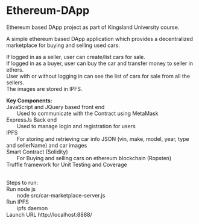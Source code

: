 # Ethereum-DApp
Ethereum based DApp project as part of Kingsland University course.

A simple ethereum based DApp application which provides a decentralized marketplace for buying and selling used cars. 

If logged in as a seller, user can create/list cars for sale. <br/>
If logged in as a buyer, user can buy the car and transfer money to seller in ethers. <br/>
User with or without logging in can see the list of cars for sale from all the sellers. <br/>
The images are stored in IPFS. <br/>

<b>Key Components:</b> <br/>
JavaScript and JQuery based front end <br/>
&emsp;&emsp;Used to communicate with the Contract using MetaMask <br/>
ExpressJs Back end <br/>
&emsp;&emsp;Used to manage login and registration for users <br/>
IPFS <br/>
&emsp;&emsp;For storing and retrieving car info JSON (vin, make, model, year, type and sellerName) and car images <br/>
Smart Contract (Solidity) <br/>
&emsp;&emsp;For Buying and selling cars on ethereum blockchain (Ropsten) <br/>
Truffle framework for Unit Testing and Coverage <br/> <br/>

Steps to run: <br/>
Run node js <br/>
&emsp;&emsp;node src/car-marketplace-server.js <br/>
Run IPFS <br/>
&emsp;&emsp;ipfs daemon <br/>
Launch URL http://localhost:8888/ <br/>
